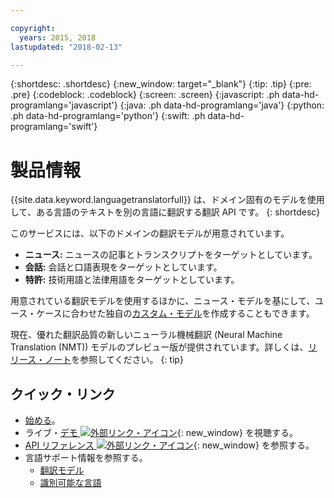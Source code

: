 ```yaml
---

copyright:
  years: 2015, 2018
lastupdated: "2018-02-13"

---
```


{:shortdesc: .shortdesc}
{:new_window: target="_blank"}
{:tip: .tip}
{:pre: .pre}
{:codeblock: .codeblock}
{:screen: .screen}
{:javascript: .ph data-hd-programlang='javascript'}
{:java: .ph data-hd-programlang='java'}
{:python: .ph data-hd-programlang='python'}
{:swift: .ph data-hd-programlang='swift'}

# 製品情報

{{site.data.keyword.languagetranslatorfull}} は、ドメイン固有のモデルを使用して、ある言語のテキストを別の言語に翻訳する翻訳 API です。
{: shortdesc}

このサービスには、以下のドメインの翻訳モデルが用意されています。 
- **ニュース:** ニュースの記事とトランスクリプトをターゲットとしています。
- **会話:** 会話と口語表現をターゲットとしています。
- **特許:** 技術用語と法律用語をターゲットとしています。

用意されている翻訳モデルを使用するほかに、ニュース・モデルを基にして、ユース・ケースに合わせた独自の[カスタム・モデル](customizing.html)を作成することもできます。

現在、優れた翻訳品質の新しいニューラル機械翻訳 (Neural Machine Translation (NMT)) モデルのプレビュー版が提供されています。詳しくは、[リリース・ノート](release-notes.html#12-january-2018)を参照してください。
{: tip}

## クイック・リンク

- [始める](getting-started.html)。
- ライブ・[デモ ![外部リンク・アイコン](../../icons/launch-glyph.svg "外部リンク・アイコン")](https://language-translator-demo.ng.bluemix.net/){: new_window} を視聴する。
- [API リファレンス ![外部リンク・アイコン](../../icons/launch-glyph.svg "外部リンク・アイコン")](https://www.ibm.com/watson/developercloud/language-translator/api/v2/index.html){: new_window} を参照する。
- 言語サポート情報を参照する。
  - [翻訳モデル](translation-models.html)
  - [識別可能な言語](identifiable-languages.html)

